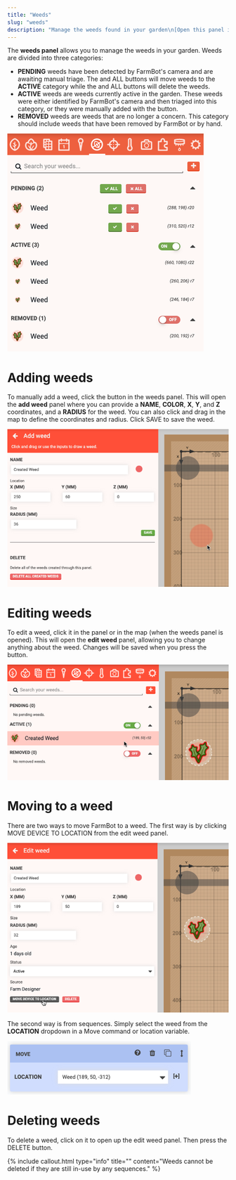 ```yaml
---
title: "Weeds"
slug: "weeds"
description: "Manage the weeds found in your garden\n[Open this panel in the app](https://my.farm.bot/app/designer/weeds)"
---
```


The **weeds panel** allows you to manage the weeds in your garden. Weeds are divided into three categories:

  * **PENDING** weeds have been detected by FarmBot's camera and are awaiting manual triage. The <span class="fb-button fb-green"><i class='fa fa-check'></i></span> and <span class="fb-button fb-green"><i class='fa fa-check'></i> ALL</span> buttons will move weeds to the **ACTIVE** category while the <span class="fb-button fb-red"><i class='fa fa-times'></i></span> and <span class="fb-button fb-red"><i class='fa fa-times'></i> ALL</span> buttons will delete the weeds.
  * **ACTIVE** weeds are weeds currently active in the garden. These weeds were either identified by FarmBot's camera and then triaged into this category, or they were manually added with the <span class="fb-button fb-red"><i class='fa fa-plus'></i></span> button.
  * **REMOVED** weeds are weeds that are no longer a concern. This category should include weeds that have been removed by FarmBot or by hand.

![Screen Shot 2020-08-24 at 11.38.34 AM.png](_images/Screen_Shot_2020-08-24_at_11.38.34_AM.png)

# Adding weeds
To manually add a weed, click the <span class="fb-button fb-red"><i class='fa fa-plus'></i></span> button in the weeds panel. This will open the **add weed** panel where you can provide a **NAME**, **COLOR**, **X**, **Y**, and **Z** coordinates, and a **RADIUS** for the weed. You can also click and drag in the map to define the coordinates and radius. Click <span class="fb-button fb-green">SAVE</span> to save the weed.

![Screen Shot 2020-08-24 at 12.07.33 PM.png](_images/Screen_Shot_2020-08-24_at_12.07.33_PM.png)

# Editing weeds
To edit a weed, click it in the panel or in the map (when the weeds panel is opened). This will open the **edit weed** panel, allowing you to change anything about the weed. Changes will be saved when you press the <i class='fa fa-arrow-left'></i> button.

![Screen Shot 2020-08-24 at 12.11.58 PM.png](_images/Screen_Shot_2020-08-24_at_12.11.58_PM.png)

# Moving to a weed
There are two ways to move FarmBot to a weed. The first way is by clicking <span class="fb-button fb-gray">MOVE DEVICE TO LOCATION</span> from the edit weed panel.

![Screen Shot 2020-08-24 at 12.13.11 PM.png](_images/Screen_Shot_2020-08-24_at_12.13.11_PM.png)

The second way is from sequences. Simply select the weed from the **LOCATION** dropdown in a <span class="fb-step fb-move">Move</span> command or location variable.

![Screen Shot 2020-08-24 at 12.21.40 PM.png](_images/Screen_Shot_2020-08-24_at_12.21.40_PM.png)

# Deleting weeds
To delete a weed, click on it to open up the edit weed panel. Then press the <span class="fb-button fb-red">DELETE</span> button.

{%
include callout.html
type="info"
title=""
content="Weeds cannot be deleted if they are still in-use by any sequences."
%}

